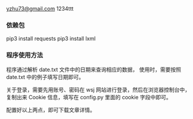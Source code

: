 yzhu73@gmail.com
1234ttt

### 依赖包

pip3 install requests
pip3 install lxml

### 程序使用方法
程序通过解析 date.txt 文件中的日期来查询相应的数据，
使用时，需要按照 date.txt 中的例子填写日期即可。

关于登录，需要先用账号、密码在 wsj 网站进行登录，然后在浏览器控制台中，
复制出来 Cookie 信息，填写在 config.py 里面的 cookie 字段中即可。

配置好以上两点，即可下载文章详情。

